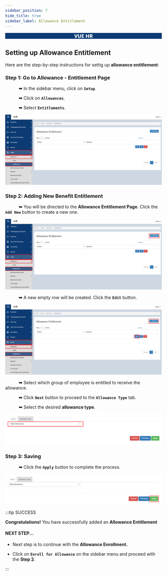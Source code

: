 ```yaml
---
sidebar_position: 7
hide_title: true
sidebar_label: Allowance Entitlement
---
```


![Banner](../img/banner.png)

## Setting up Allowance Entitlement

Here are the step-by-step instructions for settig up **allowance entitlement**:

### Step 1: Go to Allowance - Entitlement Page

&nbsp;&nbsp;&nbsp;&nbsp;&nbsp;&nbsp;&nbsp;&nbsp;&nbsp;&nbsp;&nbsp;**➥** In the sidebar menu, click on **`Setup`**.

&nbsp;&nbsp;&nbsp;&nbsp;&nbsp;&nbsp;&nbsp;&nbsp;&nbsp;&nbsp;&nbsp;**➥** Click on **`Allowances`**.

&nbsp;&nbsp;&nbsp;&nbsp;&nbsp;&nbsp;&nbsp;&nbsp;&nbsp;&nbsp;&nbsp;**➥** Select **`Entitlements`**.

![Entitlement Page](../img/setup-allowance-entitlement.png)

### Step 2: Adding New Benefit Entitlement

&nbsp;&nbsp;&nbsp;&nbsp;&nbsp;&nbsp;&nbsp;&nbsp;&nbsp;&nbsp;&nbsp;**➥** You will be directed to the **Allowance Entitlement Page**. Click the **`Add New`** button to create a new one.

![Entitlement Page](../img/setup-allowance-entitlement-add.png)

&nbsp;&nbsp;&nbsp;&nbsp;&nbsp;&nbsp;&nbsp;&nbsp;&nbsp;&nbsp;&nbsp;**➥** A new empty row will be created. Click the **`Edit`** button.

![Entitlement Page](../img/setup-allowance-entitlement-edit.png)

&nbsp;&nbsp;&nbsp;&nbsp;&nbsp;&nbsp;&nbsp;&nbsp;&nbsp;&nbsp;&nbsp;**➥** Select which group of employee is entitled to receive the allowance.

&nbsp;&nbsp;&nbsp;&nbsp;&nbsp;&nbsp;&nbsp;&nbsp;&nbsp;&nbsp;&nbsp;**➥** Click **`Next`** button to proceed to the **`Allowance Type`** tab.

&nbsp;&nbsp;&nbsp;&nbsp;&nbsp;&nbsp;&nbsp;&nbsp;&nbsp;&nbsp;&nbsp;**➥** Select the desired **allowance type**.

![Entitlement Page](../img/entitlement-allowance-type.png)

### Step 3: Saving

&nbsp;&nbsp;&nbsp;&nbsp;&nbsp;&nbsp;&nbsp;&nbsp;&nbsp;&nbsp;&nbsp;**➥** Click the **`Apply`** button to complete the process.

![Entitlement Page](../img/entitlement-allowance-apply-button.png)

:::tip SUCCESS

**Congratulations!** You have successfully added an **Allowance Entitlement**

#### NEXT STEP...

- Next step is to continue with the **Allowance Enrollment.**

- Click on **`Enroll for Allowance`** on the sidebar menu and proceed with the **Step 2**.

:::